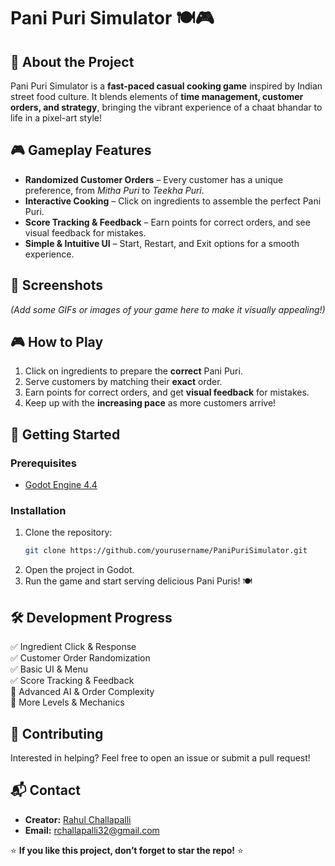 # Pani Puri Simulator 🍽️🎮

## 📝 About the Project
Pani Puri Simulator is a **fast-paced casual cooking game** inspired by Indian street food culture. It blends elements of **time management, customer orders, and strategy**, bringing the vibrant experience of a chaat bhandar to life in a pixel-art style!

## 🎮 Gameplay Features
- **Randomized Customer Orders** – Every customer has a unique preference, from *Mitha Puri* to *Teekha Puri*.
- **Interactive Cooking** – Click on ingredients to assemble the perfect Pani Puri.
- **Score Tracking & Feedback** – Earn points for correct orders, and see visual feedback for mistakes.
- **Simple & Intuitive UI** – Start, Restart, and Exit options for a smooth experience.

## 📸 Screenshots
*(Add some GIFs or images of your game here to make it visually appealing!)*

## 🎮 How to Play
1. Click on ingredients to prepare the **correct** Pani Puri.
2. Serve customers by matching their **exact** order.
3. Earn points for correct orders, and get **visual feedback** for mistakes.
4. Keep up with the **increasing pace** as more customers arrive!

## 🚀 Getting Started
### Prerequisites
- [Godot Engine 4.4](https://godotengine.org/download)

### Installation
1. Clone the repository:
   ```sh
   git clone https://github.com/yourusername/PaniPuriSimulator.git
   ```
2. Open the project in Godot.
3. Run the game and start serving delicious Pani Puris! 🍽️

## 🛠️ Development Progress
✅ Ingredient Click & Response  
✅ Customer Order Randomization  
✅ Basic UI & Menu  
✅ Score Tracking & Feedback  
🔲 Advanced AI & Order Complexity  
🔲 More Levels & Mechanics  

## 🤝 Contributing
Interested in helping? Feel free to open an issue or submit a pull request!

## 📬 Contact
- **Creator:** [Rahul Challapalli](https://github.com/yourusername)
- **Email:** rchallapalli32@gmail.com

⭐ **If you like this project, don’t forget to star the repo!** ⭐
